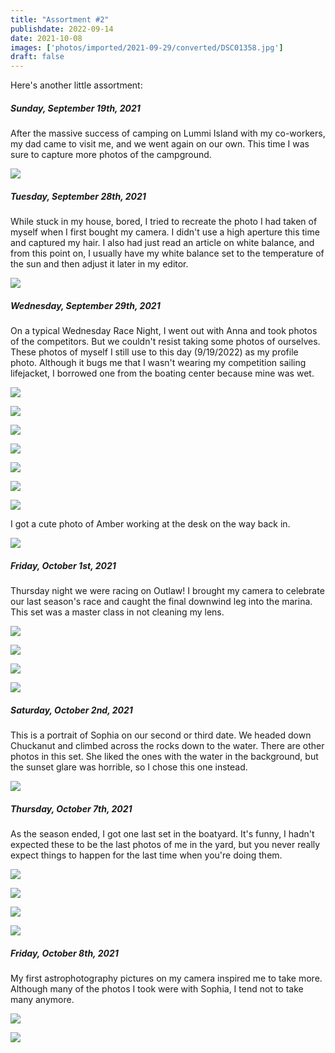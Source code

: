 ```yaml
---
title: "Assortment #2"
publishdate: 2022-09-14
date: 2021-10-08
images: ['photos/imported/2021-09-29/converted/DSC01358.jpg']
draft: false
---
```


Here's another little assortment:

##### Sunday, September 19th, 2021

After the massive success of camping on Lummi Island with my co-workers, my dad came to visit me, and we went again on our own.  This time I was sure to capture more photos of the campground.

![](../photos/imported/2021-09-19/converted/DSC01256.jpg)

##### Tuesday, September 28th, 2021

While stuck in my house, bored, I tried to recreate the photo I had taken of myself when I first bought my camera.  I didn't use a high aperture this time and captured my hair.  I also had just read an article on white balance, and from this point on, I usually have my white balance set to the temperature of the sun and then adjust it later in my editor.

![](../photos/imported/2021-09-28/converted/DSC01340.jpg)

##### Wednesday, September 29th, 2021

On a typical Wednesday Race Night, I went out with Anna and took photos of the competitors.  But we couldn't resist taking some photos of ourselves.  These photos of myself I still use to this day (9/19/2022) as my profile photo.  Although it bugs me that I wasn't wearing my competition sailing lifejacket, I borrowed one from the boating center because mine was wet.

![](../photos/imported/2021-09-29/converted/DSC01358.jpg)

![](../photos/imported/2021-09-29/converted/DSC01360.jpg)

![](../photos/imported/2021-09-29/converted/DSC01370.jpg)

![](../photos/imported/2021-09-29/converted/DSC01389.jpg)

![](../photos/imported/2021-09-29/converted/DSC01442.jpg)

![](../photos/imported/2021-09-29/converted/DSC01476.jpg)

![](../photos/imported/2021-09-29/converted/DSC01479.jpg)

I got a cute photo of Amber working at the desk on the way back in.

![](../photos/imported/2021-09-29/converted/DSC01500.jpg)

##### Friday, October 1st, 2021

Thursday night we were racing on Outlaw!  I brought my camera to celebrate our last season's race and caught the final downwind leg into the marina.  This set was a master class in not cleaning my lens.

![](../photos/imported/2021-10-01/converted/DSC01505.jpg)

![](../photos/imported/2021-10-01/converted/DSC01513.jpg)

![](../photos/imported/2021-10-01/converted/DSC01516.jpg)

![](../photos/imported/2021-10-01/converted/DSC01521.jpg)

##### Saturday, October 2nd, 2021

This is a portrait of Sophia on our second or third date.  We headed down Chuckanut and climbed across the rocks down to the water.  There are other photos in this set.  She liked the ones with the water in the background, but the sunset glare was horrible, so I chose this one instead.

![](../photos/imported/2021-10-02/converted/DSC01541.jpg)

##### Thursday, October 7th, 2021

As the season ended, I got one last set in the boatyard.  It's funny, I hadn't expected these to be the last photos of me in the yard, but you never really expect things to happen for the last time when you're doing them.

![](../photos/imported/2021-10-07/converted/DSC01624.jpg)

![](../photos/imported/2021-10-07/converted/DSC01634.jpg)

![](../photos/imported/2021-10-07/converted/DSC01636.jpg)

![](../photos/imported/2021-10-07/converted/DSC01663.jpg)

##### Friday, October 8th, 2021

My first astrophotography pictures on my camera inspired me to take more.   Although many of the photos I took were with Sophia, I tend not to take many anymore.

![](../photos/imported/2021-10-08/converted/DSC01694.jpg)

![](../photos/imported/2021-10-08/converted/DSC01696.jpg)

<!-- ![](../photos/imported/2021-10-08/converted/DSC01701.jpg)") -->
